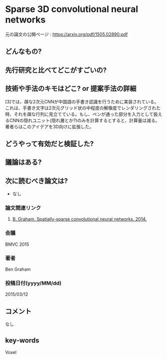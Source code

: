 # Sparse 3D convolutional neural networks

元の論文の公開ページ : https://arxiv.org/pdf/1505.02890.pdf

## どんなもの?


## 先行研究と比べてどこがすごいの?

## 技術や手法のキモはどこ? or 提案手法の詳細
[3]では、疎な2次元CNNが中国語の手書き認識を行うために実装されている。これは、手書き文字は2次元グリッド状の中程度の解像度でレンダリングされた時、それを疎な行列に見立てている。もし、ペンが通った部分を入力として扱えるCNNの隠れユニット(隠れ層とか?)のみを計算するとすると、計算量は減る。著者らはこのアイデアを3D向けに拡張した。

## どうやって有効だと検証した?

## 議論はある?

## 次に読むべき論文は?
- なし

### 論文関連リンク
1. [B. Graham. Spatially-sparse convolutional neural networks. 2014.](https://arxiv.org/abs/1409.6070)

### 会議
BMVC 2015

### 著者
Ben Graham

### 投稿日付(yyyy/MM/dd)
2015/03/12

## コメント
なし

## key-words
Voxel